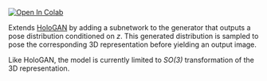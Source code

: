 [![Open In Colab](https://colab.research.google.com/assets/colab-badge.svg)](https://colab.research.google.com/github/liamnaka/space/)

Extends [HoloGAN](https://www.monkeyoverflow.com/hologan-unsupervised-learning-of-3d-representations-from-natural-images/) by adding a subnetwork to the generator that outputs a pose distribution conditioned on *z*. This generated distribution is sampled to pose the corresponding 3D representation before yielding an output image.

Like HoloGAN, the model is currently limited to *SO(3)* transformation of the 3D representation.
